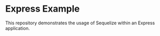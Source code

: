 # Express Example

This repository demonstrates the usage of Sequelize within an Express application.



